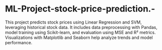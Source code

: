 # ML-Project-stock-price-prediction.-
This project predicts stock prices using Linear Regression and SVM, leveraging historical stock data. It includes data preprocessing with Pandas, model training using Scikit-learn, and evaluation using MSE and R² metrics. Visualizations with Matplotlib and Seaborn help analyze trends and model performance.

